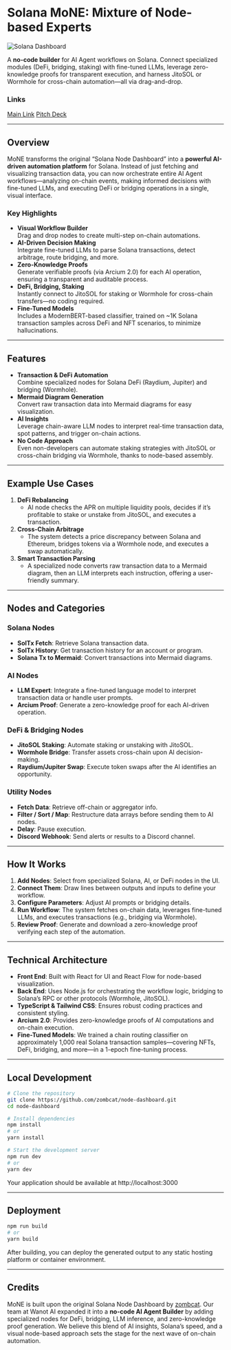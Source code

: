 # Solana MoNE: Mixture of Node-based Experts

![Solana Dashboard](docs/dashboard-preview.png)

A **no-code builder** for AI Agent workflows on Solana. Connect specialized modules (DeFi, bridging, staking) with fine-tuned LLMs, leverage zero-knowledge proofs for transparent execution, and harness JitoSOL or Wormhole for cross-chain automation—all via drag-and-drop.

### Links
[Main Link](https://solana-node-dashboard-v2.vercel.app/)
[Pitch Deck](https://drive.google.com/file/d/17Lbo5V3lurJbA2LKJ2LA7xpS8zDPmkyJ/view?usp=sharing)

---

## Overview

MoNE transforms the original “Solana Node Dashboard” into a **powerful AI-driven automation platform** for Solana. Instead of just fetching and visualizing transaction data, you can now orchestrate entire AI Agent workflows—analyzing on-chain events, making informed decisions with fine-tuned LLMs, and executing DeFi or bridging operations in a single, visual interface.

### Key Highlights

- **Visual Workflow Builder**  
  Drag and drop nodes to create multi-step on-chain automations.  
- **AI-Driven Decision Making**  
  Integrate fine-tuned LLMs to parse Solana transactions, detect arbitrage, route bridging, and more.  
- **Zero-Knowledge Proofs**  
  Generate verifiable proofs (via Arcium 2.0) for each AI operation, ensuring a transparent and auditable process.  
- **DeFi, Bridging, Staking**  
  Instantly connect to JitoSOL for staking or Wormhole for cross-chain transfers—no coding required.  
- **Fine-Tuned Models**  
  Includes a ModernBERT-based classifier, trained on ~1K Solana transaction samples across DeFi and NFT scenarios, to minimize hallucinations.

---

## Features

- **Transaction & DeFi Automation**  
  Combine specialized nodes for Solana DeFi (Raydium, Jupiter) and bridging (Wormhole).  
- **Mermaid Diagram Generation**  
  Convert raw transaction data into Mermaid diagrams for easy visualization.  
- **AI Insights**  
  Leverage chain-aware LLM nodes to interpret real-time transaction data, spot patterns, and trigger on-chain actions.  
- **No Code Approach**  
  Even non-developers can automate staking strategies with JitoSOL or cross-chain bridging via Wormhole, thanks to node-based assembly.  

---

## Example Use Cases

1. **DeFi Rebalancing**  
   - AI node checks the APR on multiple liquidity pools, decides if it’s profitable to stake or unstake from JitoSOL, and executes a transaction.  
2. **Cross-Chain Arbitrage**  
   - The system detects a price discrepancy between Solana and Ethereum, bridges tokens via a Wormhole node, and executes a swap automatically.  
3. **Smart Transaction Parsing**  
   - A specialized node converts raw transaction data to a Mermaid diagram, then an LLM interprets each instruction, offering a user-friendly summary.

---

## Nodes and Categories

### Solana Nodes
- **SolTx Fetch**: Retrieve Solana transaction data.  
- **SolTx History**: Get transaction history for an account or program.  
- **Solana Tx to Mermaid**: Convert transactions into Mermaid diagrams.

### AI Nodes
- **LLM Expert**: Integrate a fine-tuned language model to interpret transaction data or handle user prompts.  
- **Arcium Proof**: Generate a zero-knowledge proof for each AI-driven operation.

### DeFi & Bridging Nodes
- **JitoSOL Staking**: Automate staking or unstaking with JitoSOL.  
- **Wormhole Bridge**: Transfer assets cross-chain upon AI decision-making.  
- **Raydium/Jupiter Swap**: Execute token swaps after the AI identifies an opportunity.

### Utility Nodes
- **Fetch Data**: Retrieve off-chain or aggregator info.  
- **Filter / Sort / Map**: Restructure data arrays before sending them to AI nodes.  
- **Delay**: Pause execution.  
- **Discord Webhook**: Send alerts or results to a Discord channel.

---

## How It Works

1. **Add Nodes**: Select from specialized Solana, AI, or DeFi nodes in the UI.  
2. **Connect Them**: Draw lines between outputs and inputs to define your workflow.  
3. **Configure Parameters**: Adjust AI prompts or bridging details.  
4. **Run Workflow**: The system fetches on-chain data, leverages fine-tuned LLMs, and executes transactions (e.g., bridging via Wormhole).  
5. **Review Proof**: Generate and download a zero-knowledge proof verifying each step of the automation.

---

## Technical Architecture

- **Front End**: Built with React for UI and React Flow for node-based visualization.  
- **Back End**: Uses Node.js for orchestrating the workflow logic, bridging to Solana’s RPC or other protocols (Wormhole, JitoSOL).  
- **TypeScript & Tailwind CSS**: Ensures robust coding practices and consistent styling.  
- **Arcium 2.0**: Provides zero-knowledge proofs of AI computations and on-chain execution.  
- **Fine-Tuned Models**: We trained a chain routing classifier on approximately 1,000 real Solana transaction samples—covering NFTs, DeFi, bridging, and more—in a 1-epoch fine-tuning process.

---

## Local Development

```bash
# Clone the repository
git clone https://github.com/zombcat/node-dashboard.git
cd node-dashboard

# Install dependencies
npm install
# or
yarn install

# Start the development server
npm run dev
# or
yarn dev
```

Your application should be available at http://localhost:3000

---

## Deployment

```bash
npm run build
# or
yarn build
```

After building, you can deploy the generated output to any static hosting platform or container environment.

---

## Credits

MoNE is built upon the original Solana Node Dashboard by [zombcat](https://github.com/zombcat). Our team at Wanot AI expanded it into a **no-code AI Agent Builder** by adding specialized nodes for DeFi, bridging, LLM inference, and zero-knowledge proof generation. We believe this blend of AI insights, Solana’s speed, and a visual node-based approach sets the stage for the next wave of on-chain automation.
